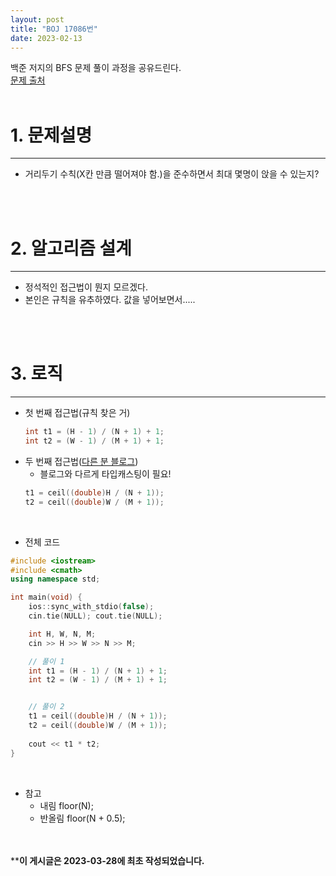 ```yaml
---
layout: post
title: "BOJ 17086번"
date: 2023-02-13
---
```



백준 저지의 BFS 문제 풀이 과정을 공유드린다. <br/>
[문제 출처](https://www.acmicpc.net/problem/23971) <br/><br/>

# 1. 문제설명
<hr>

- 거리두기 수칙(X칸 만큼 떨어져야 함.)을 준수하면서 최대 몇명이 앉을 수 있는지?

<br/><br/>

# 2. 알고리즘 설계
<hr>

- 정석적인 접근법이 뭔지 모르겠다.
- 본인은 규칙을 유추하였다. 값을 넣어보면서.....

<br/><br/>

# 3. 로직
<hr>

- 첫 번째 접근법(규칙 찾은 거)
  ```cpp
  int t1 = (H - 1) / (N + 1) + 1;
  int t2 = (W - 1) / (M + 1) + 1;
  ```
- 두 번째 접근법([다른 분 블로그](https://velog.io/@qwerty1434/%EB%B0%B1%EC%A4%80-23971%EB%B2%88-ZOAC-4))
  - 블로그와 다르게 타입캐스팅이 필요!
  ```cpp
  t1 = ceil((double)H / (N + 1));
  t2 = ceil((double)W / (M + 1));
  ```

<br/>

- 전체 코드

```cpp
#include <iostream>
#include <cmath>
using namespace std;

int main(void) {
	ios::sync_with_stdio(false);
	cin.tie(NULL); cout.tie(NULL);

	int H, W, N, M;
	cin >> H >> W >> N >> M;

	// 풀이 1
	int t1 = (H - 1) / (N + 1) + 1;
	int t2 = (W - 1) / (M + 1) + 1;


	// 풀이 2
	t1 = ceil((double)H / (N + 1));
	t2 = ceil((double)W / (M + 1));
	
	cout << t1 * t2;
}
```

<br/>

- 참고
  - 내림
    floor(N);
  - 반올림
    floor(N + 0.5);
    

<br/><br/>
****이 게시글은 2023-03-28에 최초 작성되었습니다.**
